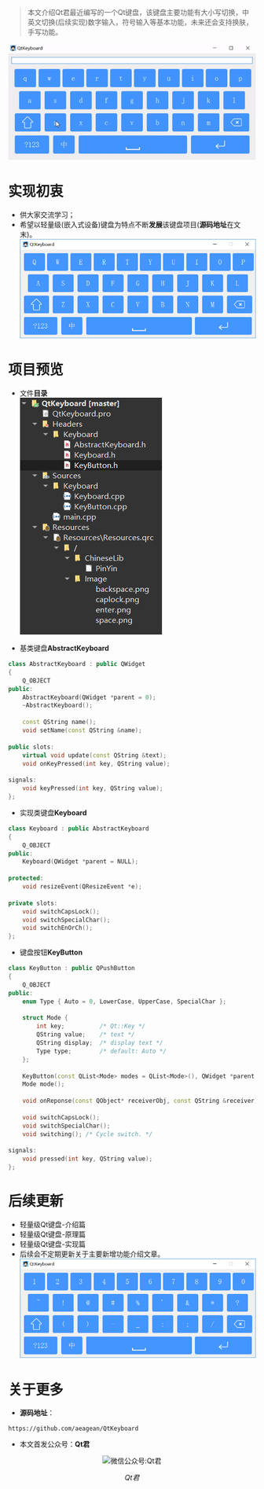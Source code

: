> 本文介绍Qt君最近编写的一个Qt键盘，该键盘主要功能有大小写切换，中英文切换(后续实现)数字输入，符号输入等基本功能，未来还会支持换肤，手写功能。

![键盘演示](Other/QtKeyboard.gif)
  
# 实现初衷
* 供大家交流学习；
* 希望以轻量级(嵌入式设备)键盘为特点不断**发展**该键盘项目(**源码地址**在文末)。  
![键盘界面](Other/2.png)

# 项目预览
* 文件**目录**  
![文件目录](Other/file_dir.png)

* 基类键盘**AbstractKeyboard**
```cpp
class AbstractKeyboard : public QWidget
{
    Q_OBJECT
public:
    AbstractKeyboard(QWidget *parent = 0);
    ~AbstractKeyboard();

    const QString name();
    void setName(const QString &name);

public slots:
    virtual void update(const QString &text);
    void onKeyPressed(int key, QString value);

signals:
    void keyPressed(int key, QString value);
};
```

* 实现类键盘**Keyboard**
```cpp
class Keyboard : public AbstractKeyboard
{
    Q_OBJECT
public:
    Keyboard(QWidget *parent = NULL);

protected:
    void resizeEvent(QResizeEvent *e);

private slots:
    void switchCapsLock();
    void switchSpecialChar();
    void switchEnOrCh();
};
```

* 键盘按钮**KeyButton**
```cpp
class KeyButton : public QPushButton
{
    Q_OBJECT
public:
    enum Type { Auto = 0, LowerCase, UpperCase, SpecialChar };

    struct Mode {
        int key;          /* Qt::Key */
        QString value;    /* text */
        QString display;  /* display text */
        Type type;        /* default: Auto */
    };

    KeyButton(const QList<Mode> modes = QList<Mode>(), QWidget *parent = NULL);
    Mode mode();

    void onReponse(const QObject* receiverObj, const QString &receiver);

    void switchCapsLock();
    void switchSpecialChar();
    void switching(); /* Cycle switch. */

signals:
    void pressed(int key, QString value);
};
```

# 后续更新
* 轻量级Qt键盘-介绍篇
* 轻量级Qt键盘-原理篇
* 轻量级Qt键盘-实现篇
* 后续会不定期更新关于主要新增功能介绍文章。  
![键盘界面](Other/3.png)

# 关于更多
* **源码地址**：
```
https://github.com/aeagean/QtKeyboard
```

* 本文首发公众号：**Qt君**  
<p align="center">
  <img src="http://www.qtbig.com/about/index/my_qrcode.jpg" alt="微信公众号:Qt君">
  <p align="center"><em>Qt君</em></p>
</p>
